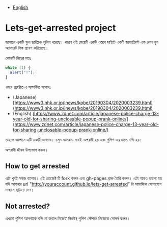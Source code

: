 - [English](README.md)

# Lets-get-arrested project

জাপানে একটি স্কুল ছাত্রিকে পুলিশ ধরেছে। কারণ ওই মেয়েটি একটি ওয়েব সাইটে একটি জাভাস্ক্রিপ্ট এন্ড লেস লুপ অ্যালারট লিঙ্ক প্রবেশ করিয়েছে।

কোডটি নিচের মতঃ

```js
while (1) {
  alert("!");
}
```

খবরে প্রচারিত এ সম্পর্কিত সংবাদঃ

- (Japanese) [https://www3.nhk.or.jp/lnews/kobe/20190304/2020003239.html](https://www3.nhk.or.jp/lnews/kobe/20190304/2020003239.html)
- (English) [https://www.zdnet.com/article/japanese-police-charge-13-year-old-for-sharing-unclosable-popup-prank-online/](https://www.zdnet.com/article/japanese-police-charge-13-year-old-for-sharing-unclosable-popup-prank-online/)

তাহলে জাপানে এটি একটি অপরাধ। চলুন আমরাও সবাই অপরাধী হয় এবং পুলিশ এর হাতে বন্দি হয়।

অপরাধী জীবন উপভোগ করুন।

## How to get arrested

এটা খুবই সহজ ব্যাপার। এই প্রোজেক্ট টি fork করুন এবং gh-pages ব্রাঞ্চ তৈরি করুন। এটা আরও ভালো হয় যদি আপনার url "http://youraccount.github.io/lets-get-arrested" টা সামাজিক যোগাযোগ মাধ্যমে ছড়িয়ে দেন।

## Not arrested?

এখনো পুলিশ আপনাকে বন্দি না করলে নিজেই নিকটস্থ পুলিশ স্টেশনে নিজেকে সোপর্দ করুন।
